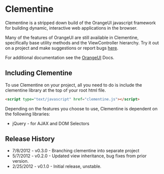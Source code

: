 # Clementine

Clementine is a stripped down build of the OrangeUI javascript framework for building dynamic, interactive web applications in the browser.

Many of the features of OrangeUI are still available in Clementine, specifically base utility methods and the ViewController hierarchy. Try it out on a project and make suggestions or report bugs [here].

For additional documentation see the [OrangeUI] Docs.

## Including Clementine

To use Clementine on your project, all you need to do is include the clementine library at the top of your root html file.

```html
<script type="text/javascript" href="clementine.js"></script>
```

Depending on the features you choose to use, Clementine is dependent on the following libraries:

* jQuery - for AJAX and DOM Selectors

## Release History

* 7/8/2012 - v0.3.0 - Branching clementine into separate project
* 5/7/2012 - v0.2.0 - Updated view inheritance, bug fixes from prior version.
* 2/25/2012 - v0.1.0 - Initial release, unstable.


[here]: https://github.com/brew20k/clementine/issues?labels=&sort=created&state=open
[OrangeUI]:https://github.com/brew20k/orangeui